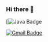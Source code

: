 ### Hi there 👋
 [![Java Badge](https://img.shields.io/badge/Language-Java-yellow)


 [![Gmail Badge](https://img.shields.io/badge/Gmail-d14836?style=flat-square&logo=Gmail&logoColor=white&link=mailto:snugyun01@gmail.com)](mailto:mementohora96@gmail.com)

